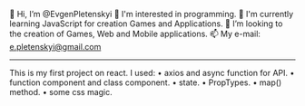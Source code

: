 👋 Hi, I’m @EvgenPletenskyi
👀 I'm interested in programming.
🌱 I'm currently learning JavaScript for creation Games and Applications.
💞️ I’m looking to the creation of Games, Web and Mobile applications.
📫 My e-mail: e.pletenskyi@gmail.com

---

This is my first project on react.
I used:
• axios and async function for API.
• function component and class component.
• state.
• PropTypes.
• map() method.
• some css magic.
